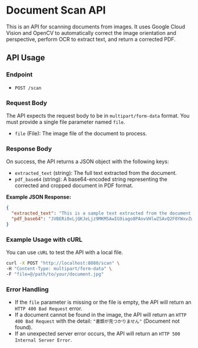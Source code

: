 # Document Scan API

This is an API for scanning documents from images. It uses Google Cloud Vision and OpenCV to automatically correct the image orientation and perspective, perform OCR to extract text, and return a corrected PDF.

## API Usage

### Endpoint

- `POST /scan`

### Request Body

The API expects the request body to be in `multipart/form-data` format. You must provide a single file parameter named `file`.

- `file` (File): The image file of the document to process.

### Response Body

On success, the API returns a JSON object with the following keys:

- `extracted_text` (string): The full text extracted from the document.
- `pdf_base64` (string): A base64-encoded string representing the corrected and cropped document in PDF format.

**Example JSON Response:**
```json
{
  "extracted_text": "This is a sample text extracted from the document.",
  "pdf_base64": "JVBERi0xLjQKJeLjz9MKMSAwIG9iago8PAovVHlwZSAvQ2F0YWxvZwovUGFnZXMgMiAwIFI..."
}
```

### Example Usage with cURL

You can use `cURL` to test the API with a local file.

```bash
curl -X POST "http://localhost:8080/scan" \
-H "Content-Type: multipart/form-data" \
-F "file=@/path/to/your/document.jpg"
```

### Error Handling

- If the `file` parameter is missing or the file is empty, the API will return an `HTTP 400 Bad Request` error.
- If a document cannot be found in the image, the API will return an `HTTP 400 Bad Request` with the detail: `"書類が見つかりません"` (Document not found).
- If an unexpected server error occurs, the API will return an `HTTP 500 Internal Server Error`.
